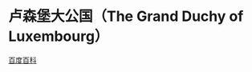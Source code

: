 # 卢森堡大公国（The Grand Duchy of Luxembourg）

[百度百科](https://baike.baidu.com/item/%E5%8D%A2%E6%A3%AE%E5%A0%A1/418915)